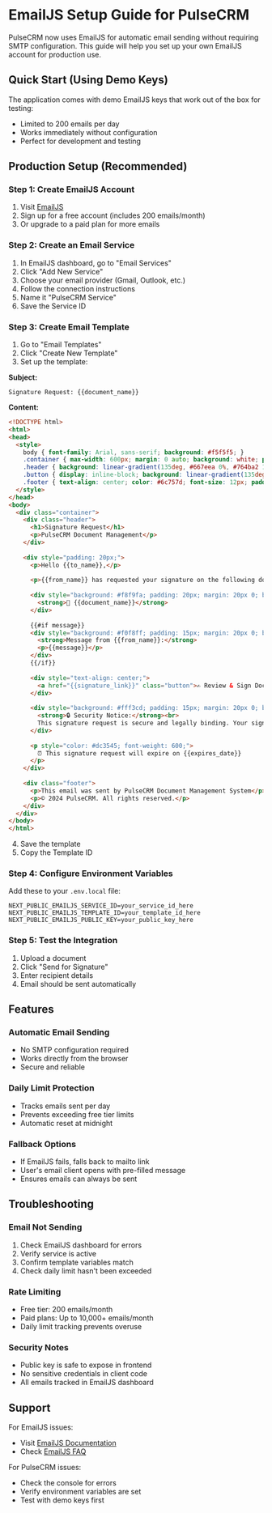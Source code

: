 # EmailJS Setup Guide for PulseCRM

PulseCRM now uses EmailJS for automatic email sending without requiring SMTP configuration. This guide will help you set up your own EmailJS account for production use.

## Quick Start (Using Demo Keys)

The application comes with demo EmailJS keys that work out of the box for testing:
- Limited to 200 emails per day
- Works immediately without configuration
- Perfect for development and testing

## Production Setup (Recommended)

### Step 1: Create EmailJS Account

1. Visit [EmailJS](https://www.emailjs.com/)
2. Sign up for a free account (includes 200 emails/month)
3. Or upgrade to a paid plan for more emails

### Step 2: Create an Email Service

1. In EmailJS dashboard, go to "Email Services"
2. Click "Add New Service"
3. Choose your email provider (Gmail, Outlook, etc.)
4. Follow the connection instructions
5. Name it "PulseCRM Service"
6. Save the Service ID

### Step 3: Create Email Template

1. Go to "Email Templates"
2. Click "Create New Template"
3. Set up the template:

**Subject:**
```
Signature Request: {{document_name}}
```

**Content:**
```html
<!DOCTYPE html>
<html>
<head>
  <style>
    body { font-family: Arial, sans-serif; background: #f5f5f5; }
    .container { max-width: 600px; margin: 0 auto; background: white; padding: 30px; }
    .header { background: linear-gradient(135deg, #667eea 0%, #764ba2 100%); color: white; padding: 30px; text-align: center; border-radius: 8px 8px 0 0; }
    .button { display: inline-block; background: linear-gradient(135deg, #667eea 0%, #764ba2 100%); color: white; padding: 16px 40px; text-decoration: none; border-radius: 6px; font-weight: 600; margin: 25px 0; }
    .footer { text-align: center; color: #6c757d; font-size: 12px; padding: 20px; }
  </style>
</head>
<body>
  <div class="container">
    <div class="header">
      <h1>Signature Request</h1>
      <p>PulseCRM Document Management</p>
    </div>
    
    <div style="padding: 20px;">
      <p>Hello {{to_name}},</p>
      
      <p>{{from_name}} has requested your signature on the following document:</p>
      
      <div style="background: #f8f9fa; padding: 20px; margin: 20px 0; border-left: 4px solid #667eea;">
        <strong>📄 {{document_name}}</strong>
      </div>
      
      {{#if message}}
      <div style="background: #f0f8ff; padding: 15px; margin: 20px 0; border-left: 4px solid #0066cc;">
        <strong>Message from {{from_name}}:</strong>
        <p>{{message}}</p>
      </div>
      {{/if}}
      
      <div style="text-align: center;">
        <a href="{{signature_link}}" class="button">✍️ Review & Sign Document</a>
      </div>
      
      <div style="background: #fff3cd; padding: 15px; margin: 20px 0; border: 1px solid #ffeaa7; color: #856404;">
        <strong>🔒 Security Notice:</strong><br>
        This signature request is secure and legally binding. Your signature will be encrypted and stored securely.
      </div>
      
      <p style="color: #dc3545; font-weight: 600;">
        ⏰ This signature request will expire on {{expires_date}}
      </p>
    </div>
    
    <div class="footer">
      <p>This email was sent by PulseCRM Document Management System</p>
      <p>© 2024 PulseCRM. All rights reserved.</p>
    </div>
  </div>
</body>
</html>
```

4. Save the template
5. Copy the Template ID

### Step 4: Configure Environment Variables

Add these to your `.env.local` file:

```env
NEXT_PUBLIC_EMAILJS_SERVICE_ID=your_service_id_here
NEXT_PUBLIC_EMAILJS_TEMPLATE_ID=your_template_id_here
NEXT_PUBLIC_EMAILJS_PUBLIC_KEY=your_public_key_here
```

### Step 5: Test the Integration

1. Upload a document
2. Click "Send for Signature"
3. Enter recipient details
4. Email should be sent automatically

## Features

### Automatic Email Sending
- No SMTP configuration required
- Works directly from the browser
- Secure and reliable

### Daily Limit Protection
- Tracks emails sent per day
- Prevents exceeding free tier limits
- Automatic reset at midnight

### Fallback Options
- If EmailJS fails, falls back to mailto link
- User's email client opens with pre-filled message
- Ensures emails can always be sent

## Troubleshooting

### Email Not Sending
1. Check EmailJS dashboard for errors
2. Verify service is active
3. Confirm template variables match
4. Check daily limit hasn't been exceeded

### Rate Limiting
- Free tier: 200 emails/month
- Paid plans: Up to 10,000+ emails/month
- Daily limit tracking prevents overuse

### Security Notes
- Public key is safe to expose in frontend
- No sensitive credentials in client code
- All emails tracked in EmailJS dashboard

## Support

For EmailJS issues:
- Visit [EmailJS Documentation](https://www.emailjs.com/docs/)
- Check [EmailJS FAQ](https://www.emailjs.com/faq/)

For PulseCRM issues:
- Check the console for errors
- Verify environment variables are set
- Test with demo keys first